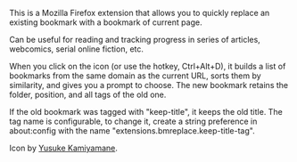 This is a Mozilla Firefox extension that allows you to quickly replace an
existing bookmark with a bookmark of current page.

Can be useful for reading and tracking progress in series of articles,
webcomics, serial online fiction, etc.

When you click on the icon (or use the hotkey, Ctrl+Alt+D), it builds a list of
bookmarks from the same domain as the current URL, sorts them by similarity,
and gives you a prompt to choose.
The new bookmark retains the folder, position, and all tags of the old one.

If the old bookmark was tagged with "keep-title", it keeps the old title.
The tag name is configurable, to change it, create a string preference in
about:config with the name "extensions.bmreplace.keep-title-tag".

Icon by [Yusuke Kamiyamane](http://p.yusukekamiyamane.com).
